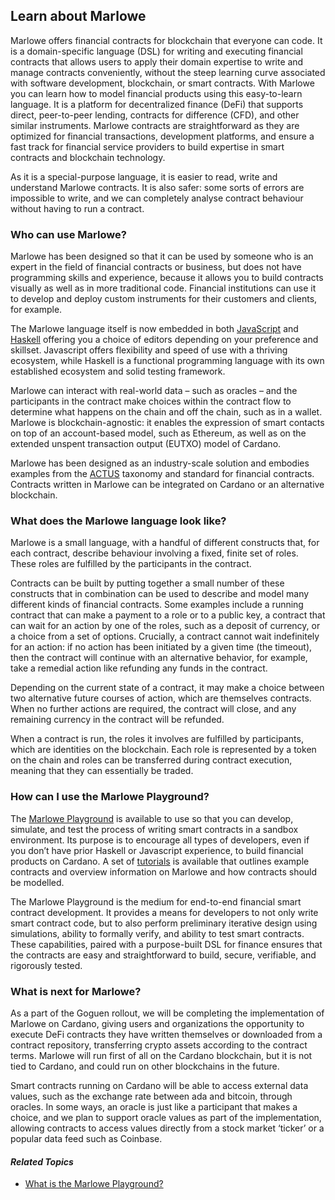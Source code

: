 ## Learn about Marlowe
Marlowe offers financial contracts for blockchain that everyone can code. It is a domain-specific language (DSL) for writing and executing financial contracts that allows users to apply their domain expertise to write and manage contracts conveniently, without the steep learning curve associated with software development, blockchain, or smart contracts. With Marlowe you can learn how to model financial products using this easy-to-learn language. It is a platform for decentralized finance (DeFi) that supports direct, peer-to-peer lending, contracts for difference (CFD), and other similar instruments. Marlowe contracts are straightforward as they are optimized for financial transactions, development platforms, and ensure a fast track for financial service providers to build expertise in smart contracts and blockchain technology.

As it is a special-purpose language, it is easier to read, write and understand Marlowe contracts. It is also safer: some sorts of errors are impossible to write, and we can completely analyse contract behaviour without having to run a contract.

### Who can use Marlowe? 
Marlowe has been designed so that it can be used by someone who is an expert in the field of financial contracts or business, but does not have programming skills and experience, because it allows you to build contracts visually as well as in more traditional code. Financial institutions can use it to develop and deploy custom instruments for their customers and clients, for example.

The Marlowe language itself is now embedded in both [JavaScript](https://www.javascript.com/) and [Haskell](https://www.haskell.org/) offering you a choice of editors depending on your preference and skillset. Javascript offers flexibility and speed of use with a thriving ecosystem, while Haskell is a functional programming language with its own established ecosystem and solid testing framework. 

Marlowe can interact with real-world data – such as oracles – and the participants in the contract make choices within the contract flow to determine what happens on the chain and off the chain, such as in a wallet. Marlowe is blockchain-agnostic: it enables the expression of smart contacts on top of an account-based model, such as Ethereum, as well as on the extended unspent transaction output (EUTXO) model of Cardano.

Marlowe has been designed as an industry-scale solution and embodies examples from the [ACTUS](https://www.actusfrf.org/) taxonomy and standard for financial contracts. Contracts written in Marlowe can be integrated on Cardano or an alternative blockchain. 

### What does the Marlowe language look like?
Marlowe is a small language, with a handful of different constructs that, for each contract, describe behaviour involving a fixed, finite set of roles.  These roles are fulfilled by the participants in the contract. 

Contracts can be built by putting together a small number of these constructs that in combination can be used to describe and model many different kinds of financial contracts. Some examples include a running contract that can make a payment to a role or to a public key, a contract that can wait for an action by one of the roles, such as a deposit of currency, or a choice from a set of options. Crucially, a contract cannot wait indefinitely for an action: if no action has been initiated by a given time (the timeout), then the contract will continue with an alternative behavior, for example, take a remedial action like refunding any funds in the contract. 

Depending on the current state of a contract, it may make a choice between two alternative future courses of action, which are themselves contracts. When no further actions are required, the contract will close, and any remaining currency in the contract will be refunded.

When a contract is run, the roles it involves are fulfilled by participants, which are identities on the blockchain. Each role is represented by a token on the chain and roles can be transferred during contract execution, meaning that they can essentially be traded. 

### How can I use the Marlowe Playground?
The [Marlowe Playground](https://alpha.marlowe.iohkdev.io/) is available to use so that you can develop, simulate, and test the process of writing smart contracts in a sandbox environment. Its purpose is to encourage all types of developers, even if you don’t have prior Haskell or Javascript experience, to build financial products on Cardano. A set of [tutorials](https://alpha.marlowe.iohkdev.io/tutorial/index.html) is available that outlines example contracts and overview information on Marlowe and how contracts should be modelled. 

The Marlowe Playground is the medium for end-to-end financial smart contract development. It provides a means for developers to not only write smart contract code, but to also perform preliminary iterative design using simulations, ability to formally verify, and ability to test smart contracts. These capabilities, paired with a purpose-built DSL for finance ensures that the contracts are easy and straightforward to build, secure, verifiable, and rigorously tested.

### What is next for Marlowe?
As a part of the Goguen rollout, we will be completing the implementation of Marlowe on Cardano, giving users and organizations the opportunity to execute DeFi contracts they have written themselves or downloaded from a contract repository, transferring crypto assets according to the contract terms. Marlowe will run first of all on the Cardano blockchain, but it is not tied to Cardano, and could run on other blockchains in the future.

Smart contracts running on Cardano will be able to access external data values, such as the exchange rate between ada and bitcoin, through oracles. In some ways, an oracle is just like a participant that makes a choice, and we plan to support oracle values as part of the implementation, allowing contracts to access values directly from a stock market ‘ticker’ or a popular data feed such as Coinbase.

#### *Related Topics*
- [What is the Marlowe Playground?](<marlowe-playground.md>)
